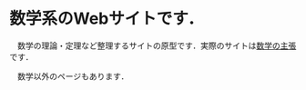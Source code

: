# 数学系のWebサイトです．
　数学の理論・定理など整理するサイトの原型です．実際のサイトは[数学の主張](https://math-doc.pages.dev/)です．

　数学以外のページもあります．
